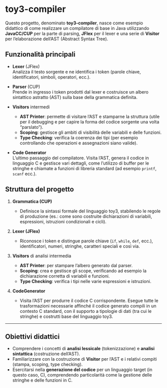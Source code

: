# toy3-compiler

Questo progetto, denominato **toy3-compiler**, nasce come esempio didattico di come realizzare un compilatore di base in Java utilizzando **JavaCC/CUP** per la parte di parsing, **JFlex** per il lexer e una serie di **Visitor** per l’elaborazione dell’AST (Abstract Syntax Tree).

## Funzionalità principali

- **Lexer** (JFlex)  
  Analizza il testo sorgente e ne identifica i token (parole chiave, identificatori, simboli, operatori, ecc.).

- **Parser** (CUP)  
  Prende in ingresso i token prodotti dal lexer e costruisce un albero sintattico astratto (AST) sulla base della grammatica definita.

- **Visitors** intermedi  
  - **AST Printer**: permette di visitare l’AST e stamparne la struttura (utile per il debugging e per capire la forma del codice sorgente una volta “parslato”).  
  - **Scoping**: gestisce gli ambiti di visibilità delle variabili e delle funzioni.  
  - **Type Checking**: verifica la coerenza dei tipi (per esempio controllando che operazioni e assegnazioni siano valide).

- **Code Generator**  
  L’ultimo passaggio del compilatore. Visita l’AST, genera il codice in linguaggio C e gestisce vari dettagli, come l’utilizzo di buffer per le stringhe e chiamate a funzioni di libreria standard (ad esempio `printf`, `scanf` ecc.).

## Struttura del progetto

1. **Grammatica (CUP)**  
   - Definisce la sintassi formale del linguaggio toy3, stabilendo le regole di produzione (es.: come sono costruite dichiarazioni di variabili, espressioni, istruzioni condizionali e cicli).

2. **Lexer (JFlex)**  
   - Riconosce i token e distingue parole chiave (`if`, `while`, `def`, ecc.), identificatori, numeri, stringhe, caratteri speciali e così via.

3. **Visitors** di analisi intermedia  
   - **AST Printer**: per stampare l’albero generato dal parser.  
   - **Scoping**: crea e gestisce gli scope, verificando ad esempio la dichiarazione corretta di variabili e funzioni.  
   - **Type Checking**: verifica i tipi nelle varie espressioni e istruzioni.

4. **CodeGenerator**  
   - Visita l’AST per produrre il codice C corrispondente. Esegue tutte le trasformazioni necessarie affinché il codice generato compili in un contesto C standard, con il supporto a tipologie di dati (tra cui le stringhe) e costrutti base del linguaggio toy3.

---

## Obiettivi didattici

- Comprendere i concetti di **analisi lessicale** (tokenizzazione) e **analisi sintattica** (costruzione dell’AST).
- Familiarizzare con la costruzione di **Visitor** per l’AST e i relativi compiti (stampa, scoping, type checking).
- Esercitarsi nella **generazione del codice** per un linguaggio target (in questo caso, C), comprendendo particolarità come la gestione delle stringhe e delle funzioni in C.
